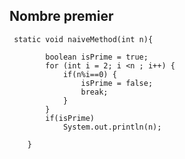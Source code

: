 ## Nombre premier

     static void naiveMethod(int n){
           
            boolean isPrime = true;
            for (int i = 2; i <n ; i++) {
                if(n%i==0) {
                    isPrime = false;
                    break;
                }
            }
            if(isPrime)
                System.out.println(n);
        
        }
